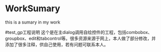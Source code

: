 # WorkSumary
this is a sumary in my work

#test_gp工程说明
  这个是在主dialog调用自绘控件的工程，包括combobox、groupbox、edit和tabcontrol等。很多资源来源于网上，本人做了部分修改，并添加了很多注释，供自己使用，若有问题可联系本人。
